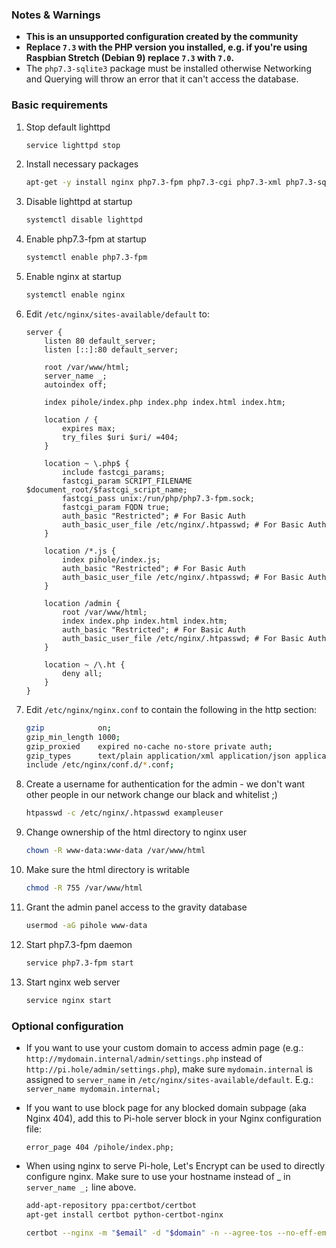 ### Notes & Warnings

- **This is an unsupported configuration created by the community**
- **Replace `7.3` with the PHP version you installed, e.g. if you're using Raspbian Stretch (Debian 9) replace `7.3` with `7.0`.**
- The `php7.3-sqlite3` package must be installed otherwise Networking and Querying will throw an error that it can't access the database.

### Basic requirements

1. Stop default lighttpd

    ```bash
    service lighttpd stop
    ```

2. Install necessary packages

    ```bash
    apt-get -y install nginx php7.3-fpm php7.3-cgi php7.3-xml php7.3-sqlite3 php7.3-intl apache2-utils
    ```

3. Disable lighttpd at startup

    ```bash
    systemctl disable lighttpd
    ```

4. Enable php7.3-fpm at startup

    ```bash
    systemctl enable php7.3-fpm
    ```

5. Enable nginx at startup

    ```bash
    systemctl enable nginx
    ```

6. Edit `/etc/nginx/sites-available/default` to:

    ```nginx
    server {
        listen 80 default_server;
        listen [::]:80 default_server;

        root /var/www/html;
        server_name _;
        autoindex off;

        index pihole/index.php index.php index.html index.htm;

        location / {
            expires max;
            try_files $uri $uri/ =404;
        }

        location ~ \.php$ {
            include fastcgi_params;
            fastcgi_param SCRIPT_FILENAME $document_root/$fastcgi_script_name;
            fastcgi_pass unix:/run/php/php7.3-fpm.sock;
            fastcgi_param FQDN true;
            auth_basic "Restricted"; # For Basic Auth
            auth_basic_user_file /etc/nginx/.htpasswd; # For Basic Auth
        }

        location /*.js {
            index pihole/index.js;
            auth_basic "Restricted"; # For Basic Auth
            auth_basic_user_file /etc/nginx/.htpasswd; # For Basic Auth
        }

        location /admin {
            root /var/www/html;
            index index.php index.html index.htm;
            auth_basic "Restricted"; # For Basic Auth
            auth_basic_user_file /etc/nginx/.htpasswd; # For Basic Auth
        }

        location ~ /\.ht {
            deny all;
        }
    }
    ```

7. Edit `/etc/nginx/nginx.conf` to contain the following in the http section:

    ```bash
    gzip            on;
    gzip_min_length 1000;
    gzip_proxied    expired no-cache no-store private auth;
    gzip_types      text/plain application/xml application/json application/javascript application/octet-stream text/css;
    include /etc/nginx/conf.d/*.conf;
    ```

8. Create a username for authentication for the admin - we don't want other people in our network change our black and whitelist ;)

    ```bash
    htpasswd -c /etc/nginx/.htpasswd exampleuser
    ```

9. Change ownership of the html directory to nginx user

    ```bash
    chown -R www-data:www-data /var/www/html
    ```

10. Make sure the html directory is writable

    ```bash
    chmod -R 755 /var/www/html
    ```

11. Grant the admin panel access to the gravity database

    ```bash
    usermod -aG pihole www-data
    ```

12. Start php7.3-fpm daemon

    ```bash
    service php7.3-fpm start
    ```

13. Start nginx web server

    ```bash
    service nginx start
    ```

### Optional configuration

- If you want to use your custom domain to access admin page (e.g.: `http://mydomain.internal/admin/settings.php` instead of `http://pi.hole/admin/settings.php`), make sure `mydomain.internal` is assigned to `server_name` in `/etc/nginx/sites-available/default`. E.g.: `server_name mydomain.internal;`

- If you want to use block page for any blocked domain subpage (aka Nginx 404), add this to Pi-hole server block in your Nginx configuration file:

    ```nginx
    error_page 404 /pihole/index.php;
    ```

- When using nginx to serve Pi-hole, Let's Encrypt can be used to directly configure nginx. Make sure to use your hostname instead of _ in `server_name _;` line above.

    ```bash
    add-apt-repository ppa:certbot/certbot
    apt-get install certbot python-certbot-nginx

    certbot --nginx -m "$email" -d "$domain" -n --agree-tos --no-eff-email
    ```
